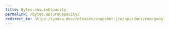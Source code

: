 ```yaml
---
title: Bytes.ensureCapacity
permalink: /Bytes.ensureCapacity/
redirect_to: https://guava.dev/releases/snapshot-jre/api/docs/com/google/common/primitives/Bytes.html#ensureCapacity-byte:A-int-int-
---
```

